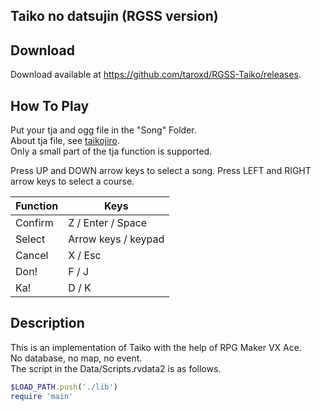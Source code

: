 Taiko no datsujin (RGSS version) 
------

## Download ##
 
Download available at <https://github.com/taroxd/RGSS-Taiko/releases>.

## How To Play ##
Put your tja and ogg file in the "Song" Folder.  
About tja file, see [taikojiro](http://www.nicovideo.jp/watch/sm5463901).  
Only a small part of the tja function is supported.

Press UP and DOWN arrow keys to select a song. Press LEFT and RIGHT arrow keys to select a course.

|  Function  |  Keys                       |
| ---------- | --------------------------- |
| Confirm    |  Z / Enter / Space          |
| Select     |  Arrow keys / keypad        |
| Cancel     |  X / Esc                    |
| Don!       |  F / J                      |
| Ka!        |  D / K                      |

## Description ##

This is an implementation of Taiko with the help of RPG Maker VX Ace.  
No database, no map, no event.  
The script in the Data/Scripts.rvdata2 is as follows.

```ruby
$LOAD_PATH.push('./lib')
require 'main'
```